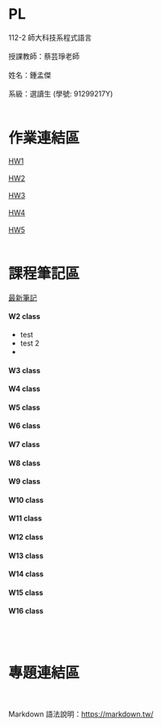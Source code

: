 # PL
112-2 師大科技系程式語言<br><br>
授課教師：蔡芸琤老師<br><br>
姓名：鍾孟傑<br><br>
系級：選讀生 (學號: 91299217Y)<br><br>

# 作業連結區
[HW1](https://github.com/bomb1000/PL/tree/main/PL_HW1)
<br><br>
[HW2](https://github.com/bomb1000/PL/blob/main/PL_HW2/HW_2.ipynb)
<br><br>
[HW3](https://github.com/bomb1000/PL/tree/main/PL_HW3)
<br><br>
[HW4](https://github.com/bomb1000/PL/tree/main/PL_HW4)
<br><br>
[HW5](https://github.com/bomb1000/PL/tree/main/PL_HW5)
<br><br>


# 課程筆記區
[最新筆記](https://hackmd.io/@bomb1000/rJYwKQD2p)

#### W2 class
- test
- test 2
- 
#### W3 class

#### W4 class

#### W5 class

#### W6 class

#### W7 class

#### W8 class

#### W9 class

#### W10 class

#### W11 class

#### W12 class

#### W13 class

#### W14 class

#### W15 class

#### W16 class


<br><br>

# 專題連結區
<br><br>
Markdown 語法說明：https://markdown.tw/<br><br>
